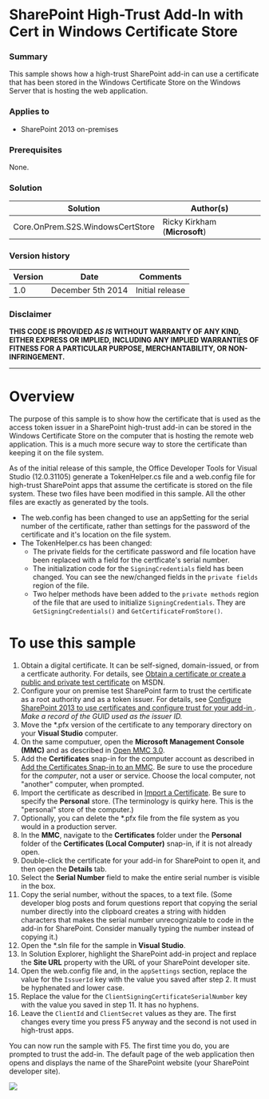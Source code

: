 # SharePoint High-Trust Add-In with Cert in Windows Certificate Store #

### Summary ###
This sample shows how a high-trust SharePoint add-in can use a certificate that has been stored in the Windows Certificate Store on the Windows Server that is hosting the web application.

### Applies to ###
-  SharePoint 2013 on-premises

### Prerequisites ###
None.

### Solution ###
Solution | Author(s)
---------|----------
Core.OnPrem.S2S.WindowsCertStore | Ricky Kirkham (**Microsoft**)

### Version history ###
Version  | Date | Comments
---------| -----| --------
1.0  | December 5th 2014 | Initial release

### Disclaimer ###
**THIS CODE IS PROVIDED *AS IS* WITHOUT WARRANTY OF ANY KIND, EITHER EXPRESS OR IMPLIED, INCLUDING ANY IMPLIED WARRANTIES OF FITNESS FOR A PARTICULAR PURPOSE, MERCHANTABILITY, OR NON-INFRINGEMENT.**


----------

# Overview #
The purpose of this sample is to show how the certificate that is used as the access token issuer in a SharePoint high-trust add-in can be stored in the Windows Certificate Store on the computer that is hosting the remote web application. This is a much more secure way to store the certificate than keeping it on the file system. 

As of the initial release of this sample, the Office Developer Tools for Visual Studio (12.0.31105) generate a TokenHelper.cs file and a web.config file for high-trust SharePoint apps that assume the certificate is stored on the file system. These two files have been modified in this sample. All the other files are exactly as generated by the tools.

- The web.config has been changed to use an appSetting for the serial number of the certificate, rather than settings for the password of the certificate and it's location on the file system. 
- The TokenHelper.cs has been changed:
	- The private fields for the certificate password and file location have been replaced with a field for the certficate's serial number.
	- The initialization code for the `SigningCredentials` field has been changed. You can see the new/changed fields in the `private fields` region of the file.
	- Two helper methods have been added to the `private methods` region of the file that are used to initialize `SigningCredentials`. They are `GetSigningCredentials()` and `GetCertificateFromStore()`.


# To use this sample #
1. Obtain a digital certificate. It can be self-signed, domain-issued, or from a certficate authority. For details, see [Obtain a certificate or create a public and private test certificate](http://msdn.microsoft.com/en-us/library/office/fp179901(v=office.15).aspx#Cert2) on MSDN.
2. Configure your on premise test SharePoint farm to trust the certificate as a root authority and as a token issuer. For details, see [Configure SharePoint 2013 to use certificates and configure trust for your add-in ](http://msdn.microsoft.com/en-us/library/office/fp179901(v=office.15).aspx#Configure2). _Make a record of the GUID used as the issuer ID._ 
3. Move the *.pfx version of the certificate to any temporary directory on your **Visual Studio** computer. 
4. On the same computuer, open the **Microsoft Management Console (MMC)** and as described in [Open MMC 3.0](http://technet.microsoft.com/en-us/library/cc766121.aspx).
5. Add the **Certificates** snap-in for the computer account as described in [Add the Certificates Snap-in to an MMC](http://technet.microsoft.com/en-us/library/cc754431.aspx). Be sure to use the procedure for the _computer_, not a user or service. Choose the local computer, not "another" computer, when prompted.
6. Import the certificate as described in [Import a Certificate](http://technet.microsoft.com/en-us/library/cc754489.aspx). Be sure to specify the **Personal** store. (The terminology is quirky here. This is the "personal" store of the computer.)
7. Optionally, you can delete the *.pfx file from the file system as you would in a production server. 
8. In the **MMC**, navigate to the **Certificates** folder under the **Personal** folder of the **Certificates (Local Computer)** snap-in, if it is not already open.
9. Double-click the certificate for your add-in for SharePoint to open it, and then open the **Details** tab.
10. Select the **Serial Number** field to make the entire serial number is visible in the box.
11. Copy the serial number, without the spaces, to a text file. (Some developer blog posts and forum questions report that copying the serial number directly into the clipboard creates a string with hidden characters that makes the serial number unrecognizable to code in the add-in for SharePoint. Consider manually typing the number instead of copying it.)
12. Open the *.sln file for the sample in **Visual Studio**.
13. In Solution Explorer, highlight the SharePoint add-in project and replace the **Site URL** property with the URL of your SharePoint developer site.
13. Open the web.config file and, in the `appSettings` section, replace the value for the `IssuerId` key with the value you saved after step 2. It must be hyphenated and lower case.
14. Replace the value for the `ClientSigningCertificateSerialNumber` key with the value you saved in step 11. It has no hyphens.
15. Leave the `ClientId` and `ClientSecret` values as they are. The first changes every time you press F5 anyway and the second is not used in high-trust apps. 

You can now run the sample with F5. The first time you do, you are prompted to trust the add-in. The default page of the web application then opens and displays the name of the SharePoint website (your SharePoint developer site).

 
<img src="https://telemetry.sharepointpnp.com/pnp/samples/Core.OnPrem.S2S.WindowsCertStore" />